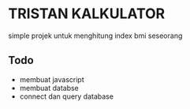 
# TRISTAN KALKULATOR

simple projek untuk menghitung index bmi seseorang



## Todo

- membuat javascript
- membuat databse
- connect dan query database


